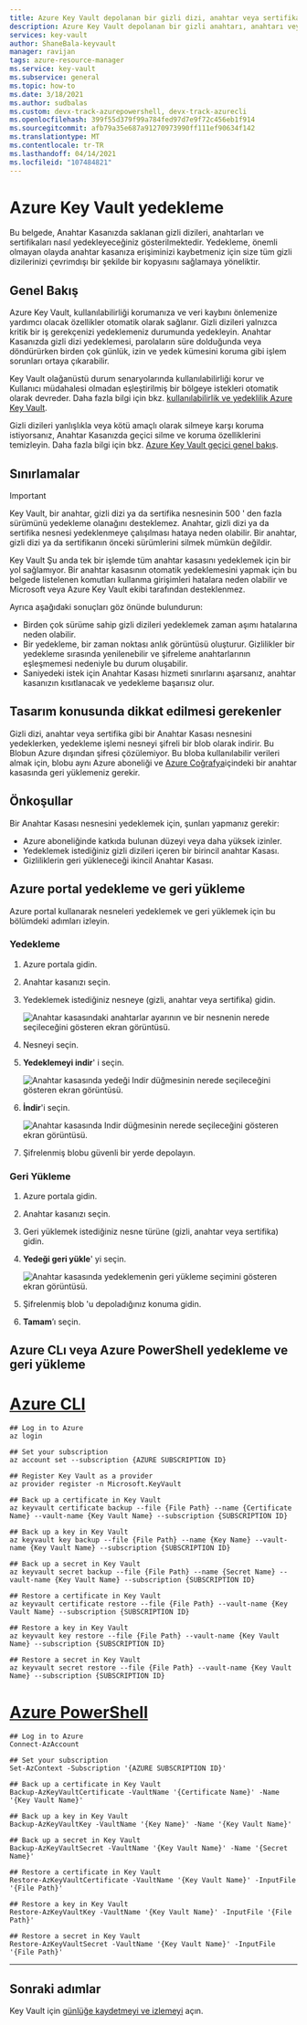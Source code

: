```yaml
---
title: Azure Key Vault depolanan bir gizli dizi, anahtar veya sertifikayı yedekleyin | Microsoft Docs
description: Azure Key Vault depolanan bir gizli anahtarı, anahtarı veya sertifikayı yedeklemeye yardımcı olması için bu belgeyi kullanın.
services: key-vault
author: ShaneBala-keyvault
manager: ravijan
tags: azure-resource-manager
ms.service: key-vault
ms.subservice: general
ms.topic: how-to
ms.date: 3/18/2021
ms.author: sudbalas
ms.custom: devx-track-azurepowershell, devx-track-azurecli
ms.openlocfilehash: 399f55d379f99a784fed97d7e9f72c456eb1f914
ms.sourcegitcommit: afb79a35e687a91270973990ff111ef90634f142
ms.translationtype: MT
ms.contentlocale: tr-TR
ms.lasthandoff: 04/14/2021
ms.locfileid: "107484821"
---
```

# <a name="azure-key-vault-backup"></a>Azure Key Vault yedekleme

Bu belgede, Anahtar Kasanızda saklanan gizli dizileri, anahtarları ve sertifikaları nasıl yedekleyeceğiniz gösterilmektedir. Yedekleme, önemli olmayan olayda anahtar kasanıza erişiminizi kaybetmeniz için size tüm gizli dizilerinizi çevrimdışı bir şekilde bir kopyasını sağlamaya yöneliktir.

## <a name="overview"></a>Genel Bakış

Azure Key Vault, kullanılabilirliği korumanıza ve veri kaybını önlemenize yardımcı olacak özellikler otomatik olarak sağlanır. Gizli dizileri yalnızca kritik bir iş gerekçenizi yedeklemeniz durumunda yedekleyin. Anahtar Kasanızda gizli dizi yedeklemesi, parolaların süre dolduğunda veya döndürürken birden çok günlük, izin ve yedek kümesini koruma gibi işlem sorunları ortaya çıkarabilir.

Key Vault olağanüstü durum senaryolarında kullanılabilirliği korur ve Kullanıcı müdahalesi olmadan eşleştirilmiş bir bölgeye istekleri otomatik olarak devreder. Daha fazla bilgi için bkz. [kullanılabilirlik ve yedeklilik Azure Key Vault](./disaster-recovery-guidance.md).

Gizli dizileri yanlışlıkla veya kötü amaçlı olarak silmeye karşı koruma istiyorsanız, Anahtar Kasanızda geçici silme ve koruma özelliklerini temizleyin. Daha fazla bilgi için bkz. [Azure Key Vault geçici genel bakış](./soft-delete-overview.md).

## <a name="limitations"></a>Sınırlamalar

> [!IMPORTANT]
> Key Vault, bir anahtar, gizli dizi ya da sertifika nesnesinin 500 ' den fazla sürümünü yedekleme olanağını desteklemez. Anahtar, gizli dizi ya da sertifika nesnesi yedeklenmeye çalışılması hataya neden olabilir. Bir anahtar, gizli dizi ya da sertifikanın önceki sürümlerini silmek mümkün değildir.

Key Vault Şu anda tek bir işlemde tüm anahtar kasasını yedeklemek için bir yol sağlamıyor. Bir anahtar kasasının otomatik yedeklemesini yapmak için bu belgede listelenen komutları kullanma girişimleri hatalara neden olabilir ve Microsoft veya Azure Key Vault ekibi tarafından desteklenmez. 

Ayrıca aşağıdaki sonuçları göz önünde bulundurun:

* Birden çok sürüme sahip gizli dizileri yedeklemek zaman aşımı hatalarına neden olabilir.
* Bir yedekleme, bir zaman noktası anlık görüntüsü oluşturur. Gizlilikler bir yedekleme sırasında yenilenebilir ve şifreleme anahtarlarının eşleşmemesi nedeniyle bu durum oluşabilir.
* Saniyedeki istek için Anahtar Kasası hizmeti sınırlarını aşarsanız, anahtar kasanızın kısıtlanacak ve yedekleme başarısız olur.

## <a name="design-considerations"></a>Tasarım konusunda dikkat edilmesi gerekenler

Gizli dizi, anahtar veya sertifika gibi bir Anahtar Kasası nesnesini yedeklerken, yedekleme işlemi nesneyi şifreli bir blob olarak indirir. Bu Blobun Azure dışından şifresi çözülemiyor. Bu bloba kullanılabilir verileri almak için, blobu aynı Azure aboneliği ve [Azure Coğrafya](https://azure.microsoft.com/global-infrastructure/geographies/)içindeki bir anahtar kasasında geri yüklemeniz gerekir.

## <a name="prerequisites"></a>Önkoşullar

Bir Anahtar Kasası nesnesini yedeklemek için, şunları yapmanız gerekir: 

* Azure aboneliğinde katkıda bulunan düzeyi veya daha yüksek izinler.
* Yedeklemek istediğiniz gizli dizileri içeren bir birincil anahtar Kasası.
* Gizliliklerin geri yükleneceği ikincil Anahtar Kasası.

## <a name="back-up-and-restore-from-the-azure-portal"></a>Azure portal yedekleme ve geri yükleme

Azure portal kullanarak nesneleri yedeklemek ve geri yüklemek için bu bölümdeki adımları izleyin.

### <a name="back-up"></a>Yedekleme

1. Azure portala gidin.
2. Anahtar kasanızı seçin.
3. Yedeklemek istediğiniz nesneye (gizli, anahtar veya sertifika) gidin.

    ![Anahtar kasasındaki anahtarlar ayarının ve bir nesnenin nerede seçileceğini gösteren ekran görüntüsü.](../media/backup-1.png)

4. Nesneyi seçin.
5. **Yedeklemeyi indir**' i seçin.

    ![Anahtar kasasında yedeği Indir düğmesinin nerede seçileceğini gösteren ekran görüntüsü.](../media/backup-2.png)
    
6. **İndir**'i seçin.

    ![Anahtar kasasında Indir düğmesinin nerede seçileceğini gösteren ekran görüntüsü.](../media/backup-3.png)
    
7. Şifrelenmiş blobu güvenli bir yerde depolayın.

### <a name="restore"></a>Geri Yükleme

1. Azure portala gidin.
2. Anahtar kasanızı seçin.
3. Geri yüklemek istediğiniz nesne türüne (gizli, anahtar veya sertifika) gidin.
4. **Yedeği geri yükle**' yi seçin.

    ![Anahtar kasasında yedeklemenin geri yükleme seçimini gösteren ekran görüntüsü.](../media/backup-4.png)
    
5. Şifrelenmiş blob 'u depoladığınız konuma gidin.
6. **Tamam**’ı seçin.

## <a name="back-up-and-restore-from-the-azure-cli-or-azure-powershell"></a>Azure CLı veya Azure PowerShell yedekleme ve geri yükleme

# <a name="azure-cli"></a>[Azure CLI](#tab/azure-cli)
```azurecli
## Log in to Azure
az login

## Set your subscription
az account set --subscription {AZURE SUBSCRIPTION ID}

## Register Key Vault as a provider
az provider register -n Microsoft.KeyVault

## Back up a certificate in Key Vault
az keyvault certificate backup --file {File Path} --name {Certificate Name} --vault-name {Key Vault Name} --subscription {SUBSCRIPTION ID}

## Back up a key in Key Vault
az keyvault key backup --file {File Path} --name {Key Name} --vault-name {Key Vault Name} --subscription {SUBSCRIPTION ID}

## Back up a secret in Key Vault
az keyvault secret backup --file {File Path} --name {Secret Name} --vault-name {Key Vault Name} --subscription {SUBSCRIPTION ID}

## Restore a certificate in Key Vault
az keyvault certificate restore --file {File Path} --vault-name {Key Vault Name} --subscription {SUBSCRIPTION ID}

## Restore a key in Key Vault
az keyvault key restore --file {File Path} --vault-name {Key Vault Name} --subscription {SUBSCRIPTION ID}

## Restore a secret in Key Vault
az keyvault secret restore --file {File Path} --vault-name {Key Vault Name} --subscription {SUBSCRIPTION ID}
```
# <a name="azure-powershell"></a>[Azure PowerShell](#tab/powershell)

```azurepowershell
## Log in to Azure
Connect-AzAccount

## Set your subscription
Set-AzContext -Subscription '{AZURE SUBSCRIPTION ID}'

## Back up a certificate in Key Vault
Backup-AzKeyVaultCertificate -VaultName '{Certificate Name}' -Name '{Key Vault Name}'

## Back up a key in Key Vault
Backup-AzKeyVaultKey -VaultName '{Key Name}' -Name '{Key Vault Name}'

## Back up a secret in Key Vault
Backup-AzKeyVaultSecret -VaultName '{Key Vault Name}' -Name '{Secret Name}'

## Restore a certificate in Key Vault
Restore-AzKeyVaultCertificate -VaultName '{Key Vault Name}' -InputFile '{File Path}'

## Restore a key in Key Vault
Restore-AzKeyVaultKey -VaultName '{Key Vault Name}' -InputFile '{File Path}'

## Restore a secret in Key Vault
Restore-AzKeyVaultSecret -VaultName '{Key Vault Name}' -InputFile '{File Path}'
```
---

## <a name="next-steps"></a>Sonraki adımlar

Key Vault için [günlüğe kaydetmeyi ve izlemeyi](./logging.md) açın.
